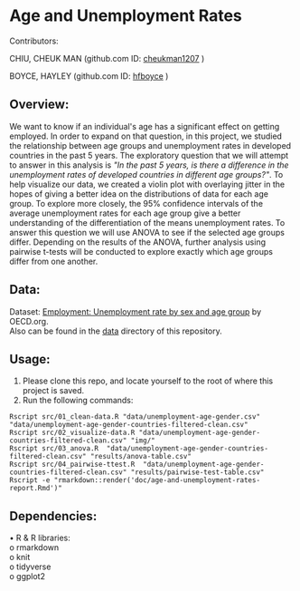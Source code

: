 
# Age and Unemployment Rates

Contributors: 

CHIU, CHEUK MAN (github.com ID: [cheukman1207](https://github.com/cheukman1207) )

BOYCE, HAYLEY (github.com ID: [hfboyce](https://github.com/hfboyce) )

## Overview:

We want to know if an individual's age has a significant effect on getting employed. In order to expand on that question, in this project, we studied the relationship between age groups and unemployment rates in developed countries in the past 5 years. The exploratory question that we will attempt to answer in this analysis is *"In the past 5 years, is there a difference in the unemployment rates of developed countries in different age groups?"*. To help visualize our data, we created a violin plot with overlaying jitter in the hopes of giving a better idea on the distributions of data for each age group. To explore more closely, the 95% confidence intervals of the average unemployment rates for each age group give a better understanding of the differentiation of the means unemployment rates. 
To answer this question we will use ANOVA to see if the selected age groups differ. Depending on the results of the ANOVA, further analysis using pairwise t-tests will be conducted to explore exactly which age groups differ from one another.

## Data:

Dataset: [Employment: Unemployment rate by sex and age group](https://stats.oecd.org/index.aspx?queryid=54743) by OECD.org.   
Also can be found in the [data](https://github.com/UBC-MDS/DSCI_522-Age-and-Unemployment-Rates/tree/master/data) directory of this repository. 

## Usage:

1.    Please clone this repo, and locate yourself to the root of where this project is saved.
2.    Run the following commands:

```
Rscript src/01_clean-data.R "data/unemployment-age-gender.csv" "data/unemployment-age-gender-countries-filtered-clean.csv"  
Rscript src/02_visualize-data.R "data/unemployment-age-gender-countries-filtered-clean.csv" "img/"  
Rscript src/03_anova.R  "data/unemployment-age-gender-countries-filtered-clean.csv" "results/anova-table.csv"  
Rscript src/04_pairwise-ttest.R  "data/unemployment-age-gender-countries-filtered-clean.csv" "results/pairwise-test-table.csv"  
Rscript -e "rmarkdown::render('doc/age-and-unemployment-rates-report.Rmd')"  
```

## Dependencies:

•    R & R libraries:  
o    rmarkdown  
o    knit  
o    tidyverse  
o    ggplot2  